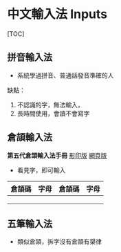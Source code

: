 # 中文輸入法 Inputs

[TOC]



## 拼音輸入法

- 系統學過拼音、普通話發音準確的人

缺點：
  1. 不認識的字，無法輸入，
  2. 長時間使用，會讀不會寫字



## 倉頡輸入法

**第五代倉頡輸入法手冊** [影印版](http://cbflabs.com/book/5cjbook/index.htm) [網頁版](http://cbflabs.com/book/ocj5/ocj5/index.html)

- 看見字，即可輸入

| 倉頡碼 | 字母 | 倉頡碼 | 字母 |
| ------ | ---- | ------ | ---- |
|        |      |        |      |
|        |      |        |      |
|        |      |        |      |



## 五筆輸入法

- 類似倉頡，拆字沒有倉頡有槼律

  

  

  
